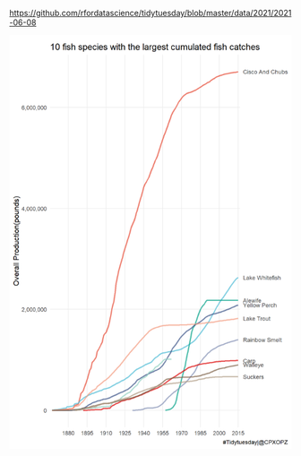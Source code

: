 https://github.com/rfordatascience/tidytuesday/blob/master/data/2021/2021-06-08

![](20210608-W24-Great_Lakes_Fish.png)